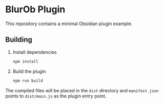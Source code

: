 # BlurOb Plugin

This repository contains a minimal Obsidian plugin example.

## Building

1. Install dependencies
   ```bash
   npm install
   ```
2. Build the plugin
   ```bash
   npm run build
   ```

The compiled files will be placed in the `dist` directory and `manifest.json` points to `dist/main.js` as the plugin entry point.

